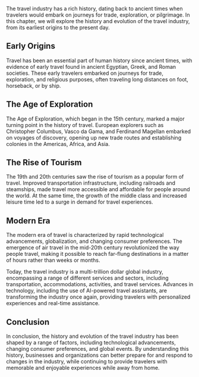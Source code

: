

The travel industry has a rich history, dating back to ancient times when travelers would embark on journeys for trade, exploration, or pilgrimage. In this chapter, we will explore the history and evolution of the travel industry, from its earliest origins to the present day.

Early Origins
-------------

Travel has been an essential part of human history since ancient times, with evidence of early travel found in ancient Egyptian, Greek, and Roman societies. These early travelers embarked on journeys for trade, exploration, and religious purposes, often traveling long distances on foot, horseback, or by ship.

The Age of Exploration
----------------------

The Age of Exploration, which began in the 15th century, marked a major turning point in the history of travel. European explorers such as Christopher Columbus, Vasco da Gama, and Ferdinand Magellan embarked on voyages of discovery, opening up new trade routes and establishing colonies in the Americas, Africa, and Asia.

The Rise of Tourism
-------------------

The 19th and 20th centuries saw the rise of tourism as a popular form of travel. Improved transportation infrastructure, including railroads and steamships, made travel more accessible and affordable for people around the world. At the same time, the growth of the middle class and increased leisure time led to a surge in demand for travel experiences.

Modern Era
----------

The modern era of travel is characterized by rapid technological advancements, globalization, and changing consumer preferences. The emergence of air travel in the mid-20th century revolutionized the way people travel, making it possible to reach far-flung destinations in a matter of hours rather than weeks or months.

Today, the travel industry is a multi-trillion dollar global industry, encompassing a range of different services and sectors, including transportation, accommodations, activities, and travel services. Advances in technology, including the use of AI-powered travel assistants, are transforming the industry once again, providing travelers with personalized experiences and real-time assistance.

Conclusion
----------

In conclusion, the history and evolution of the travel industry has been shaped by a range of factors, including technological advancements, changing consumer preferences, and global events. By understanding this history, businesses and organizations can better prepare for and respond to changes in the industry, while continuing to provide travelers with memorable and enjoyable experiences while away from home.

